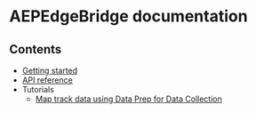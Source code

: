 # AEPEdgeBridge documentation

## Contents

* [Getting started](./getting-started.md)
* [API reference](./api-reference.md)
* Tutorials
  * [Map track data using Data Prep for Data Collection](./tutorials/map-track-data-using-data-prep.md)
